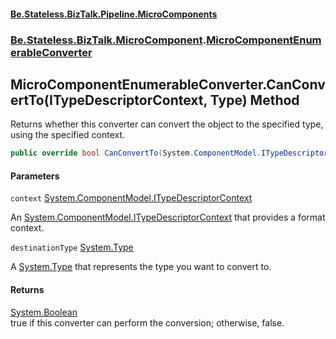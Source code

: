 #### [Be.Stateless.BizTalk.Pipeline.MicroComponents](README.md 'README')
### [Be.Stateless.BizTalk.MicroComponent](Be.Stateless.BizTalk.MicroComponent.md 'Be.Stateless.BizTalk.MicroComponent').[MicroComponentEnumerableConverter](MicroComponentEnumerableConverter.md 'Be.Stateless.BizTalk.MicroComponent.MicroComponentEnumerableConverter')

## MicroComponentEnumerableConverter.CanConvertTo(ITypeDescriptorContext, Type) Method

Returns whether this converter can convert the object to the specified type, using the specified context.

```csharp
public override bool CanConvertTo(System.ComponentModel.ITypeDescriptorContext context, System.Type destinationType);
```
#### Parameters

<a name='Be.Stateless.BizTalk.MicroComponent.MicroComponentEnumerableConverter.CanConvertTo(System.ComponentModel.ITypeDescriptorContext,System.Type).context'></a>

`context` [System.ComponentModel.ITypeDescriptorContext](https://docs.microsoft.com/en-us/dotnet/api/System.ComponentModel.ITypeDescriptorContext 'System.ComponentModel.ITypeDescriptorContext')

An [System.ComponentModel.ITypeDescriptorContext](https://docs.microsoft.com/en-us/dotnet/api/System.ComponentModel.ITypeDescriptorContext 'System.ComponentModel.ITypeDescriptorContext') that provides a format context.

<a name='Be.Stateless.BizTalk.MicroComponent.MicroComponentEnumerableConverter.CanConvertTo(System.ComponentModel.ITypeDescriptorContext,System.Type).destinationType'></a>

`destinationType` [System.Type](https://docs.microsoft.com/en-us/dotnet/api/System.Type 'System.Type')

A [System.Type](https://docs.microsoft.com/en-us/dotnet/api/System.Type 'System.Type') that represents the type you want to convert to.

#### Returns
[System.Boolean](https://docs.microsoft.com/en-us/dotnet/api/System.Boolean 'System.Boolean')  
true if this converter can perform the conversion; otherwise, false.